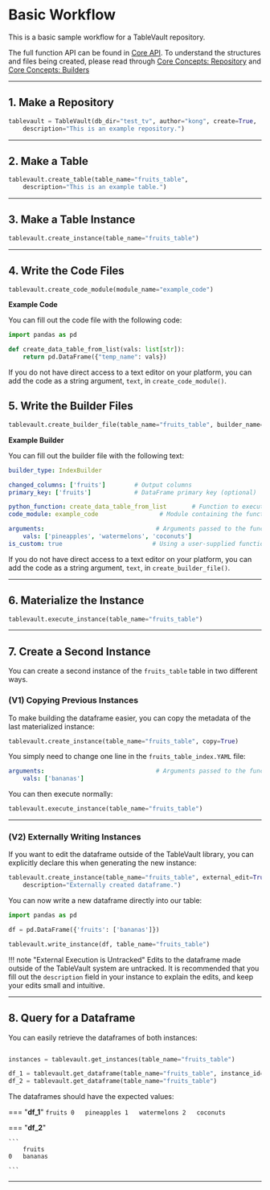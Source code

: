 # Basic Workflow

This is a basic sample workflow for a TableVault repository.

The full function API can be found in [Core API](../api/core_api.md). To understand the structures and files being created, please read through [Core Concepts: Repository](../core_concepts/structure.md)  and [Core Concepts: Builders](../core_concepts/builders.md)

---

## 1. Make a Repository

```python
tablevault = TableVault(db_dir="test_tv", author="kong", create=True,
    description="This is an example repository.")
```

---

## 2. Make a Table

```python
tablevault.create_table(table_name="fruits_table", 
    description="This is an example table.")
```

---

## 3. Make a Table Instance

```python
tablevault.create_instance(table_name="fruits_table")
```

---

## 4. Write the Code Files

```python
tablevault.create_code_module(module_name="example_code")
```

**Example Code**

You can fill out the code file with the following code:

```python
import pandas as pd

def create_data_table_from_list(vals: list[str]):
    return pd.DataFrame({"temp_name": vals})
```

If you do not have direct access to a text editor on your platform, you can add the code as a string argument, `text`, in `create_code_module()`.


## 5. Write the Builder Files

```python
tablevault.create_builder_file(table_name="fruits_table", builder_name="fruits_table_index")
```

**Example Builder**

You can fill out the builder file with the following text:

```yaml
builder_type: IndexBuilder

changed_columns: ['fruits']        # Output columns
primary_key: ['fruits']            # DataFrame primary key (optional)

python_function: create_data_table_from_list       # Function to execute
code_module: example_code                 # Module containing the function

arguments:                               # Arguments passed to the function
    vals: ['pineapples', 'watermelons', 'coconuts']
is_custom: true                         # Using a user-supplied function in code_module

```

If you do not have direct access to a text editor on your platform, you can add the code as a string argument, `text`, in `create_builder_file()`.

---

## 6. Materialize the Instance

```python
tablevault.execute_instance(table_name="fruits_table")
```

---

## 7. Create a Second Instance

You can create a second instance of the `fruits_table` table in two different ways.

### (V1) Copying Previous Instances 

To make building the dataframe easier, you can copy the metadata of the last materialized instance:

```python
tablevault.create_instance(table_name="fruits_table", copy=True)
```

You simply need to change one line in the `fruits_table_index.YAML` file:

```yaml
arguments:                               # Arguments passed to the function
    vals: ['bananas']
```

You can then execute normally:

```python
tablevault.execute_instance(table_name="fruits_table")
```

---

### (V2) Externally Writing Instances 

If you want to edit the dataframe outside of the TableVault library, you can explicitly declare this when generating the new instance: 

```python
tablevault.create_instance(table_name="fruits_table", external_edit=True,
    description="Externally created dataframe.")
```

You can now write a new dataframe directly into our table:

```python
import pandas as pd

df = pd.DataFrame({'fruits': ['bananas']})

tablevault.write_instance(df, table_name="fruits_table")
```


!!! note "External Execution is Untracked"
    Edits to the dataframe made outside of the TableVault system are untracked. It is recommended that you fill out the `description` field in your instance to explain the edits, and keep your edits small and intuitive.

---


## 8. Query for a Dataframe

You can easily retrieve the dataframes of both instances: 

```python

instances = tablevault.get_instances(table_name="fruits_table")

df_1 = tablevault.get_dataframe(table_name="fruits_table", instance_id=instances[0])
df_2 = tablevault.get_dataframe(table_name="fruits_table")

```

The dataframes should have the expected values:

=== "**df_1**"
    ```
        fruits
    0   pineapples
    1   watermelons
    2   coconuts
    ```

=== "**df_2**"

    ```
        fruits
    0   bananas

    ```

---